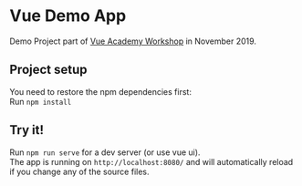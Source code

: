 # Vue Demo App

Demo Project part of <a href="https://vue.ac" target="_blank">Vue Academy Workshop</a> in November 2019.

## Project setup

You need to restore the npm dependencies first:  
Run `npm install`

## Try it!

Run `npm run serve` for a dev server (or use vue ui).  
The app is running on `http://localhost:8080/` and will automatically reload if you change any of the source files.
